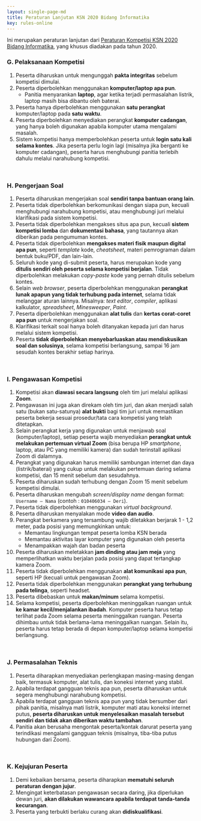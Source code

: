 ```yaml
---
layout: single-page-md
title: Peraturan Lanjutan KSN 2020 Bidang Informatika
key: rules-online
---
```


Ini merupakan peraturan lanjutan dari [Peraturan Kompetisi KSN 2020 Bidang Informatika](https://ksn2020.toki.id/peraturan.html), yang khusus diadakan pada tahun 2020.

### G. Pelaksanaan Kompetisi

1. Peserta diharuskan untuk mengunggah **pakta integritas** sebelum kompetisi dimulai.
1. Peserta diperbolehkan menggunakan **komputer/laptop apa pun**.
   - Panitia menyarankan **laptop**, agar ketika terjadi permasalahan listrik, laptop masih bisa dibantu oleh baterai.
1. Peserta hanya diperbolehkan menggunakan **satu perangkat** komputer/laptop pada **satu waktu**.
1. Peserta diperbolehkan menyediakan perangkat **komputer cadangan**, yang hanya boleh digunakan apabila komputer utama mengalami masalah.
1. Sistem kompetisi hanya memperbolehkan peserta untuk **login satu kali selama kontes**. Jika peserta perlu login lagi (misalnya jika berganti ke komputer cadangan), peserta harus menghubungi panitia terlebih dahulu melalui narahubung kompetisi.

<br />

### H. Pengerjaan Soal

1. Peserta diharuskan mengerjakan soal **sendiri tanpa bantuan orang lain**.
1. Peserta tidak diperbolehkan berkomunikasi dengan siapa pun, kecuali menghubungi narahubung kompetisi, atau menghubungi juri melalui klarifikasi pada sistem kompetisi.
1. Peserta tidak diperbolehkan mengakses situs apa pun, kecuali **sistem kompetisi lomba** dan **dokumentasi bahasa**, yang tautannya akan diberikan pada pengumuman kontes.
1. Peserta tidak diperbolehkan **mengakses materi fisik maupun digital apa pun**, seperti _template_ kode, _cheatsheet_, materi pemrograman dalam bentuk buku/PDF, dan lain-lain.
1. Seluruh kode yang di-submit peserta, harus merupakan kode yang **ditulis sendiri oleh peserta selama kompetisi berjalan**. Tidak diperbolehkan melakukan _copy-paste_ kode yang pernah ditulis sebelum kontes.
1. Selain _web browser_, peserta diperbolehkan menggunakan **perangkat lunak apapun yang tidak terhubung pada internet**, selama tidak melanggar aturan lainnya. Misalnya: _text editor_, _compiler_, aplikasi kalkulator, _spreadsheet_, _Minesweeper_, _Paint_.
1. Peserta diperbolehkan menggunakan **alat tulis** dan **kertas corat-coret apa pun** untuk mengerjakan soal.
1. Klarifikasi terkait soal hanya boleh ditanyakan kepada juri dan harus melalui sistem kompetisi.
1. Peserta **tidak diperbolehkan menyebarluaskan atau mendiskusikan soal dan solusinya**, selama kompetisi berlangsung, sampai 16 jam sesudah kontes berakhir setiap harinya.

<br />

### I. Pengawasan Kompetisi

1. Kompetisi akan **diawasi secara langsung** oleh tim juri melalui aplikasi **Zoom**.
1. Pengawasan ini juga akan direkam oleh tim juri, dan akan menjadi salah satu (bukan satu-satunya) **alat bukti** bagi tim juri untuk memastikan peserta bekerja sesuai prosedur/tata cara kompetisi yang telah ditetapkan.
1. Selain perangkat kerja yang digunakan untuk menjawab soal (komputer/laptop), setiap peserta wajib menyediakan **perangkat untuk melakukan pertemuan virtual Zoom** (bisa berupa HP _smartphone_, laptop, atau PC yang memiliki kamera) dan sudah terinstall aplikasi Zoom di dalamnya.
1. Perangkat yang digunakan harus memiliki sambungan internet dan daya (listrik/baterai) yang cukup untuk melakukan pertemuan daring selama kompetisi, dan 15 menit sebelum dan sesudahnya.
1. Peserta diharuskan sudah terhubung dengan Zoom 15 menit sebelum kompetisi dimulai.
1. Peserta diharuskan mengubah _screen/display name_ dengan format: `Username – Nama` (contoh : `010406034 – Deri`).
1. Peserta tidak diperbolehkan menggunakan _virtual background_.
1. Peserta diharuskan menyalakan mode **video dan audio**.
1. Perangkat berkamera yang tersambung wajib diletakkan berjarak 1 - 1,2 meter, pada posisi yang memungkinkan untuk:
   - Memantau lingkungan tempat peserta lomba KSN berada
   - Memantau aktivitas layar komputer yang digunakan oleh peserta
   - Menampakkan wajah dan badan peserta
1. Peserta diharuskan meletakkan **jam dinding atau jam meja** yang memperlihatkan waktu berjalan pada posisi yang dapat tertangkap kamera Zoom.
1. Peserta tidak diperbolehkan menggunakan **alat komunikasi apa pun**, seperti HP (kecuali untuk pengawasan Zoom).
1. Peserta tidak diperbolehkan menggunakan **perangkat yang terhubung pada telinga**, seperti headset.
1. Peserta dibebaskan untuk **makan/minum** selama kompetisi.
1. Selama kompetisi, peserta diperbolehkan meninggalkan ruangan untuk **ke kamar kecil/menjalankan ibadah**. Komputer peserta harus tetap terlihat pada Zoom selama peserta meninggalkan ruangan. Peserta dihimbau untuk tidak berlama-lama meninggalkan ruangan. Selain itu, peserta harus tetap berada di depan komputer/laptop selama kompetisi berlangsung.

<br />

### J. Permasalahan Teknis

1. Peserta diharapkan menyediakan perlengkapan masing-masing dengan baik, termasuk komputer, alat tulis, dan koneksi internet yang stabil.
1. Apabila terdapat gangguan teknis apa pun, peserta diharuskan untuk segera menghubungi narahubung kompetisi.
1. Apabila terdapat gangguan teknis apa pun yang tidak bersumber dari pihak panitia, misalnya mati listrik, komputer mati atau koneksi internet putus, **peserta diharuskan untuk menyelesaikan masalah tersebut sendiri dan tidak akan diberikan waktu tambahan**.
1. Panitia akan berusaha mengontak peserta/kontak darurat peserta yang terindikasi mengalami gangguan teknis (misalnya, tiba-tiba putus hubungan dari Zoom).

<br />

### K. Kejujuran Peserta

1. Demi kebaikan bersama, peserta diharapkan **mematuhi seluruh peraturan dengan jujur**.
1. Mengingat keterbatasan pengawasan secara daring, jika diperlukan dewan juri, **akan dilakukan wawancara apabila terdapat tanda-tanda kecurangan**.
1. Peserta yang terbukti berlaku curang akan **didiskualifikasi**.
